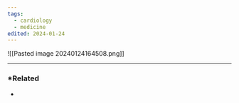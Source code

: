 ```yaml
---
tags:
  - cardiology
  - medicine
edited: 2024-01-24
---
```

![[Pasted image 20240124164508.png]]

---
### *Related
- 